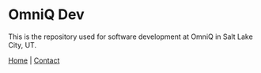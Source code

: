 # OmniQ Dev

This is the repository used for software development at OmniQ in Salt Lake City, UT.

[Home](https://omniq.com/) | [Contact](mailto:scohen@omniq.com)
